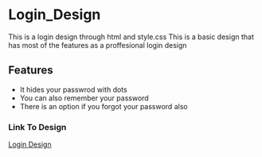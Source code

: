 # Login_Design
This is a login design through html and style.css
This is a basic design that has most of the features as a proffesional login design

## Features
* It hides your passwrod with dots
* You can also remember your password
* There is an option if you forgot your password also

### Link To Design
[Login Design](http://127.0.0.1:5500/index.html?#)
